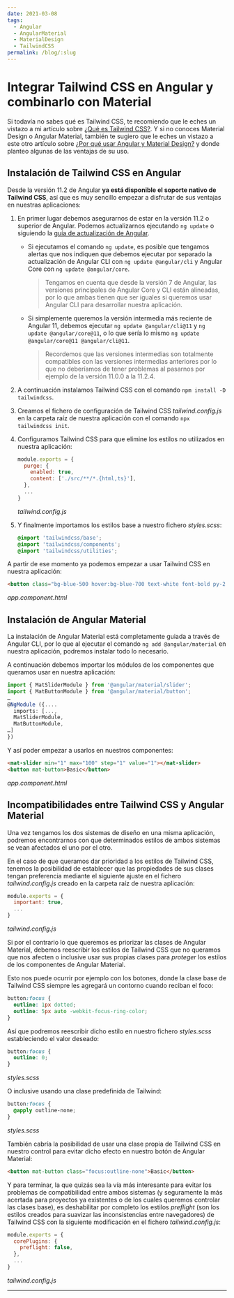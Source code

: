 ```yaml
---
date: 2021-03-08
tags:
  - Angular
  - AngularMaterial
  - MaterialDesign
  - TailwindCSS
permalink: /blog/:slug
---
```


# Integrar Tailwind CSS en Angular y combinarlo con Material

<social-share class="social-share--header" />

Si todavía no sabes qué es Tailwind CSS, te recomiendo que le eches un vistazo a mi artículo sobre [¿Qué es Tailwind CSS?](/blog/tailwind-css/). Y si no conoces Material Design o Angular Material, también te sugiero que le eches un vistazo a este otro artículo sobre [¿Por qué usar Angular y Material Design?](/blog/por-que-usar-angular-material-design/) y donde planteo algunas de las ventajas de su uso.

## Instalación de Tailwind CSS en Angular

Desde la versión 11.2 de Angular **ya está disponible el soporte nativo de Tailwind CSS**, así que es muy sencillo empezar a disfrutar de sus ventajas en nuestras aplicaciones:
1. En primer lugar debemos asegurarnos de estar en la versión 11.2 o superior de Angular. Podemos actualizarnos ejecutando `ng update` o siguiendo la [guía de actualización de Angular](https://update.angular.io/).
   - Si ejecutamos el comando `ng update`, es posible que tengamos alertas que nos indiquen que debemos ejecutar por separado la actualización de Angular CLI con `ng update @angular/cli` y Angular Core con `ng update @angular/core`.

        > Tengamos en cuenta que desde la versión 7 de Angular, las versiones principales de Angular Core y CLI están alineadas, por lo que ambas tienen que ser iguales si queremos usar Angular CLI para desarrollar nuestra aplicación.

   - Si simplemente queremos la versión intermedia más reciente de Angular 11, debemos ejecutar `ng update @angular/cli@11` y `ng update @angular/core@11`, o lo que sería lo mismo `ng update @angular/core@11 @angular/cli@11`.

        > Recordemos que las versiones intermedias son totalmente compatibles con las versiones intermedias anteriores por lo que no deberíamos de tener problemas al pasarnos por ejemplo de la versión 11.0.0 a la 11.2.4.

1. A continuación instalamos Tailwind CSS con el comando `npm install -D tailwindcss`.
1. Creamos el fichero de configuración de Tailwind CSS _tailwind.config.js_ en la carpeta raíz de nuestra aplicación con el comando `npx tailwindcss init`.
1. Configuramos Tailwind CSS para que elimine los estilos no utilizados en nuestra aplicación:
      ``` js
      module.exports = {
        purge: {
          enabled: true,
          content: ['./src/**/*.{html,ts}'],
        },
        ...
      }
      ```
      _tailwind.config.js_
1. Y finalmente importamos los estilos base a nuestro fichero _styles.scss_:
    ``` scss
    @import 'tailwindcss/base';
    @import 'tailwindcss/components';
    @import 'tailwindcss/utilities';
    ```

A partir de ese momento ya podemos empezar a usar Tailwind CSS en nuestra aplicación:

``` html
<button class="bg-blue-500 hover:bg-blue-700 text-white font-bold py-2 px-4 rounded">Button</button>
```
_app.component.html_

## Instalación de Angular Material

La instalación de Angular Material está completamente guiada a través de Angular CLI, por lo que al ejecutar el comando `ng add @angular/material` en nuestra aplicación, podremos instalar todo lo necesario.

A continuación debemos importar los módulos de los componentes que queramos usar en nuestra aplicación:

``` ts
import { MatSliderModule } from '@angular/material/slider';
import { MatButtonModule } from '@angular/material/button';
…
@NgModule ({....
  imports: [...,
  MatSliderModule,
  MatButtonModule,
…]
})
```

Y así poder empezar a usarlos en nuestros componentes:

``` html
<mat-slider min="1" max="100" step="1" value="1"></mat-slider>
<button mat-button>Basic</button>
```
_app.component.html_

## Incompatibilidades entre Tailwind CSS y Angular Material

Una vez tengamos los dos sistemas de diseño en una misma aplicación, podremos encontrarnos con que determinados estilos de ambos sistemas se vean afectados el uno por el otro.

En el caso de que queramos dar prioridad a los estilos de Tailwind CSS, tenemos la posibilidad de establecer que las propiedades de sus clases tengan preferencia mediante el siguiente ajuste en el fichero _tailwind.config.js_ creado en la carpeta raíz de nuestra aplicación:

``` js
module.exports = {
  important: true,
  ...
}
```
_tailwind.config.js_

Si por el contrario lo que queremos es priorizar las clases de Angular Material, debemos reescribir los estilos de Tailwind CSS que no queramos que nos afecten o inclusive usar sus propias clases para _proteger_ los estilos de los componentes de Angular Material.

Esto nos puede ocurrir por ejemplo con los botones, donde la clase base de Tailwind CSS siempre les agregará un contorno cuando reciban el foco:

``` css
button:focus {
  outline: 1px dotted;
  outline: 5px auto -webkit-focus-ring-color;
}
```

Así que podremos reescribir dicho estilo en nuestro fichero _styles.scss_ estableciendo el valor deseado:

``` scss
button:focus {
  outline: 0;
}
```
_styles.scss_

O inclusive usando una clase predefinida de Tailwind:

``` scss
button:focus {
  @apply outline-none;
}
```
_styles.scss_

También cabría la posibilidad de usar una clase propia de Tailwind CSS en nuestro control para evitar dicho efecto en nuestro botón de Angular Material:

``` html
<button mat-button class="focus:outline-none">Basic</button>
```

Y para terminar, la que quizás sea la vía más interesante para evitar los problemas de compatibilidad entre ambos sistemas (y seguramente la más acertada para proyectos ya existentes o de los cuales queremos controlar las clases base), es deshabilitar por completo los estilos _preflight_ (son los estilos creados para suavizar las inconsistencias entre navegadores) de Tailwind CSS con la siguiente modificación en el fichero _tailwind.config.js_:

``` js
module.exports = {
  corePlugins: {
    preflight: false,
  },
  ...
}
```
_tailwind.config.js_

---
<social-share class="social-share--footer" />
